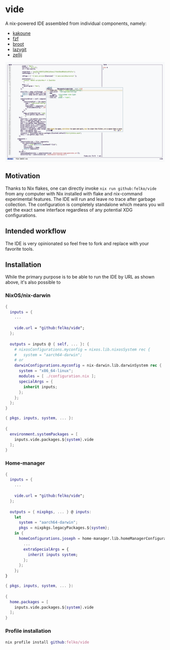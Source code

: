 vide
====

A nix-powered IDE assembled from individual components, namely:
- [kakoune](https://kakoune.org/)
- [fzf](https://github.com/junegunn/fzf)
- [broot](https://dystroy.org/broot/)
- [lazygit](https://github.com/jesseduffield/lazygit)
- [zellij](https://zellij.dev/)

![selecting a file by content search using broot](screenshots/editor.png)

## Motivation

Thanks to Nix flakes, one can directly invoke `nix run github:felko/vide` from any computer with Nix installed with flake and nix-command experimental features.
The IDE will run and leave no trace after garbage collection.
The configuration is completely standalone which means you will get the exact same interface regardless of any potential XDG configurations.

## Intended workflow

The IDE is very opinionated so feel free to fork and replace with your favorite tools.

## Installation

While the primary purpose is to be able to run the IDE by URL as shown above, it's also possible to

### NixOS/nix-darwin

```nix
{
  inputs = {
    ...

    vide.url = "github:felko/vide";
  };

  outputs = inputs @ { self, ... }: {
    # nixosConfigurations.myconfig = nixos.lib.nixosSystem rec {
    #   system = "aarch64-darwin";
    # or
    darwinConfigurations.myconfig = nix-darwin.lib.darwinSystem rec {
      system = "x86_64-linux";
      modules = [ ./configuration.nix ];
      specialArgs = {
        inherit inputs;
      };
    };
  };
}
```

```nix
{ pkgs, inputs, system, ... }:

{
  environment.systemPackages = [
    inputs.vide.packages.${system}.vide
  ];
}
```

### Home-manager


```nix
{
  inputs = {
    ...

    vide.url = "github:felko/vide";
  };

  outputs = { nixpkgs, ... } @ inputs:
    let
      system = "aarch64-darwin";
      pkgs = nixpkgs.legacyPackages.${system};
    in {
      homeConfigurations.joseph = home-manager.lib.homeManagerConfiguration {
        ...
        extraSpecialArgs = {
          inherit inputs system;
        };
      };
    };
}
```

```nix
{ pkgs, inputs, system, ... }:

{
  home.packages = [
    inputs.vide.packages.${system}.vide
  ];
}
```

### Profile installation

```nix
nix profile install github:felko/vide
```

